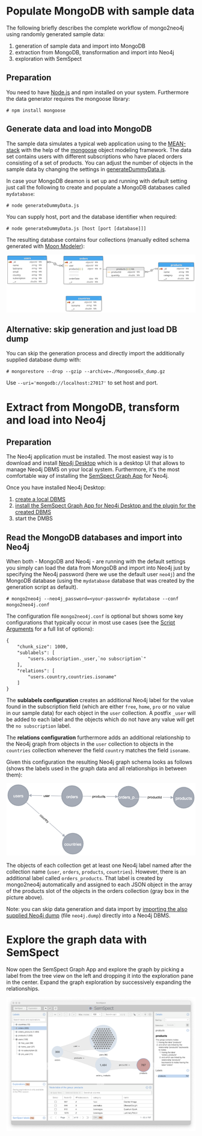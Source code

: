 # Populate MongoDB with sample data

The following briefly describes the complete workflow of mongo2neo4j using randomly generated sample data:

1. generation of sample data and import into MongoDB
2. extraction from MongoDB, transformation and import into Neo4j
3. exploration with SemSpect

## Preparation

You need to have [Node.js](https://nodejs.org/en/download) and npm installed on your system. Furthermore the data generator requires the mongoose library:

```
# npm install mongoose
```

## Generate data and load into MongoDB

The sample data simulates a typical web application using to the [MEAN-stack](https://en.wikipedia.org/wiki/MEAN_(solution_stack)) with the help of the [mongoose](https://mongoosejs.com/) object modeling framework. The data set contains users with different subscriptions who have placed orders consisting of a set of products. You can adjust the number of objects in the sample data by changing the settings in [generateDummyData.js](generateDummyData.js).

In case your MongoDB deamon is set up and running with default setting just call the following to create and populate a MongoDB databases called `mydatabase`:

```
# node generateDummyData.js
```

You can supply host, port and the database identifier when required:

```
# node generateDummyData.js [host [port [database]]]
```

The resulting database contains four collections (manually edited schema generated with [Moon Modeler](https://www.datensen.com/data-modeling/moon-modeler-for-databases.html)):

![database schema of generated sample data in MongoDB](images/mongodb-schema.png)

## Alternative: skip generation and just load DB dump

You can skip the generation process and directly import the additionally supplied database dump with:

```
# mongorestore --drop --gzip --archive=./MongooseEx_dump.gz
```

Use `--uri='mongodb://localhost:27017'` to set host and port.

# Extract from MongoDB, transform and load into Neo4j

## Preparation

The Neo4j application must be installed. The most easiest way is to download and install [Neo4j Desktop](https://neo4j.com/download-center/#desktop) which is a desktop UI that allows to manage Neo4j DBMS on your local system. Furthermore, it's the most comfortable way of installing the [SemSpect Graph App](https://doc.semspect.de/docs/neo4j-graph-app/) for Neo4j.

Once you have installed Neo4j Desktop:

1. [create a local DBMS](https://neo4j.com/docs/desktop-manual/current/operations/create-dbms/)
2. [install the SemSpect Graph App for Neo4j Desktop and the plugin for the created DBMS](https://doc.semspect.de/docs/neo4j-graph-app/installation/)
3. start the DMBS

## Read the MongoDB databases and import into Neo4j

When both - MongoDB and Neo4j - are running with the default settings you simply can load the data from MongoDB and import into Neo4j just by specifying the Neo4j password (here we use the default user `neo4j`) and the MongoDB database (using the `mydatabase` database that was created by the generation script as default). 

```
# mongo2neo4j --neo4j_password=<your-password> mydatabase --conf mongo2neo4j.conf
```

The configuration file `mongo2neo4j.conf` is optional but shows some key configurations that typically occur in most use cases (see the [Script Arguments](https://github.com/MAKOMO/mongo2neo4j/wiki/Script-Arguments) for a full list of options):

```
{
    "chunk_size": 1000,
    "sublabels": [
        "users.subscription._user,`no subscription`"
    ],
    "relations": [
        "users.country,countries.isoname"
    ]
}
```

The **sublabels configuration** creates an additional Neo4j label for the value found in the subscription field (which are either `free`, `home`, `pro` or no value in our sample data) for each object in the `user` collection. A postfix `_user` will be added to each label and the objects which do not have any value will get the `no subscription` label.

The **relations configuration** furthermore adds an additional relationship to the Neo4j graph from objects in the `user` collection to objects in the `countries` collection whenever the field `country` matches the field `isoname`.

Given this configuration the resulting Neo4j graph schema looks as follows (shows the labels used in the graph data and all relationships in between them):

![graph database schema of generated sample data in Neo4j](images/neo4j-graph-schema.png)

The objects of each collection get at least one Neo4j label named after the collection name (`user`, `orders`, `products`, `countries`). However, there is an additional label called `orders_products`. That label is created by mongo2neo4j automatically and assigned to each JSON object in the array of the products slot of the objects in the orders collection (gray box in the picture above).

Note: you can skip data generation and data import by [importing the also supplied Neo4j dump](https://neo4j.com/docs/desktop-manual/current/operations/create-from-dump/) (file `neo4j.dump`) directly into a Neo4j DBMS.

# Explore the graph data with SemSpect

Now open the SemSpect Graph App and explore the graph by picking a label from the tree view on the left and dropping it into the exploration pane in the center. Expand the graph exploration by successively expanding the relationships.

![SemSpect showing the generated and imported sample data in Neo4j](images/SemSpect-sample-data.png)





